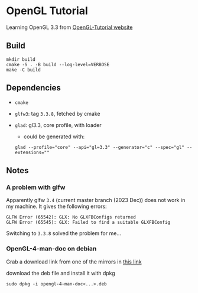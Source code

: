 # OpenGL Tutorial

Learning OpenGL 3.3 from [OpenGL-Tutorial website](https://learnopengl.com/Getting-started)

## Build

```
mkdir build
cmake -S . -B build --log-level=VERBOSE
make -C build
```


## Dependencies

- `cmake`
- `glfw3`: tag `3.3.8`, fetched by cmake
- `glad`: gl3.3, core profile, with loader
  - could be generated with:

  ```
  glad --profile="core" --api="gl=3.3" --generator="c" --spec="gl" --extensions=""
  ```


## Notes

### A problem with glfw

Apparently glfw `3.4` (current master branch (2023 Dec)) does not work in my machine.
It gives the following errors:

```
GLFW Error (65542): GLX: No GLXFBConfigs returned
GLFW Error (65545): GLX: Failed to find a suitable GLXFBConfig
```

Switching to `3.3.8` solved the problem for me...

### OpenGL-4-man-doc on debian

Grab a download link from one of the mirrors in [this
link](https://packages.debian.org/sid/all/opengl-4-man-doc/download)

download the deb file and install it with dpkg

```
sudo dpkg -i opengl-4-man-doc<...>.deb
```
